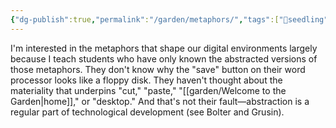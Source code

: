 ```yaml
---
{"dg-publish":true,"permalink":"/garden/metaphors/","tags":["🌱seedling"],"noteIcon":"1","created":"2024-04-07T08:43:28.133-05:00","updated":"2024-04-08T20:12:04.637-05:00"}
---
```


I'm interested in the metaphors that shape our digital environments largely because I teach students who have only known the abstracted versions of those metaphors. They don't know why the "save" button on their word processor looks like a floppy disk. They haven't thought about the materiality that underpins "cut," "paste," "[[garden/Welcome to the Garden\|home]]," or "desktop." And that's not their fault—abstraction is a regular part of technological development (see Bolter and Grusin).